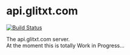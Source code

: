# api.glitxt.com

[![Build Status](https://travis-ci.org/glitxt/glitxt.api.png?branch=master)](https://travis-ci.org/glitxt/glitxt.api)

The api.glitxt.com server.  
At the moment this is totally Work in Progress...  
